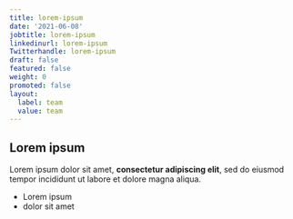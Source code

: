 ```yaml
---
title: lorem-ipsum
date: '2021-06-08'
jobtitle: lorem-ipsum
linkedinurl: lorem-ipsum
Twitterhandle: lorem-ipsum
draft: false
featured: false
weight: 0
promoted: false
layout:
  label: team
  value: team
---
```

## Lorem ipsum

Lorem ipsum dolor sit amet, **consectetur adipiscing elit**, sed do eiusmod tempor incididunt ut labore et dolore magna aliqua.

- Lorem ipsum
- dolor sit amet